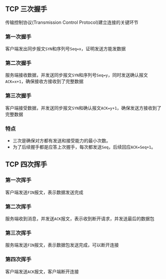 ## TCP 三次握手
传输控制协议(Transmission Control Protocol)建立连接的关键环节

### 第一次握手
客户端发出同步报文`SYN`和序列号`Seq=x`，证明发送方能发数据

### 第二次握手
服务端接收数据，并发送同步报文`SYN`和序列号`Seq=y`，同时发送确认报文`ACK=x+1`，确保接收方接收到了完整数据

### 第三次握手
客户端接受数据，并发送同步报文`SYN`和确认报文`ACK=y+1`，确保发送方接收到了完整数据

### 特点
* 三次是确保对方都有发送和接受能力的最小次数。
* 为了后续握手都是应答上次握手，每次都发送`Seq`，后续回应`ACK=Seq+1`。


## TCP 四次挥手

### 第一次挥手
客户端发送`FIN`报文，表示数据发送完成

### 第二次挥手
服务端收到消息，并发送`ACK`报文，表示收到断开请求，并发送最后的数据包

### 第三次挥手
服务端发送`FIN`报文，表示数据包发送完成，可以断开连接

### 第四次挥手
客户端发送`ACK`报文，客户端断开连接
